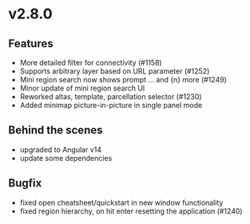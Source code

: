 # v2.8.0

## Features

- More detailed filter for connectivity (#1158)
- Supports arbitrary layer based on URL parameter (#1252)
- Mini region search now shows prompt ... and {n} more (#1249)
- Minor update of mini region search UI
- Reworked altas, template, parcellation selector (#1230)
- Added minimap picture-in-picture in single panel mode

## Behind the scenes

- upgraded to Angular v14
- update some dependencies

## Bugfix

- fixed open cheatsheet/quickstart in new window functionality
- fixed region hierarchy, on hit enter resetting the application (#1240)
